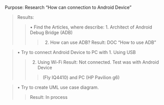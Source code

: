 Purpose: Research “How can connection to Android Device”
> Results:
> > •  Find the Articles, where describe:
      1. Architect of Android Debug Bridge (ADB)
> > > 2.  How can use ADB?
> > > Result: DOC “How to use ADB”


> •  Try to connect Android Device to PC with
    1. Using USB
> > 2.	 Using Wi-Fi
> > Result: Not connected. Test was with Android Device
> > > (Fly   IQ4410)  and PC (HP Pavilion g6)


> •  Try to create UML use case diagram.
> > Result: In process